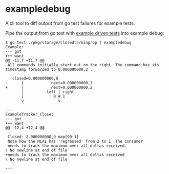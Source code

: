 # exampledebug
A cli tool to diff output from go test failures for example tests. 

Pipe the output from go test with [example driven tests](https://blog.golang.org/examples) into example debug:

```
$ go test ./pkg/storage/closedts/minprop | exampledebug
Example:
--- got
+++ want
@@ -11,7 +11,7 @@
 All commands initially start out on the right. The command has its timestamp forwarded to 0.000000000,2 .

   closed=0.000000000,0
-      |            next=0.000000000,1
+      |            next=0.000000000,2
       |          left | right
       |             0 # 1
       v               v

---
ExampleTracker_Close:
--- got
+++ want
@@ -12,4 +12,4 @@

 Closed: 2.000000000,0 map[99:1]
 Note how the MLAI has 'regressed' from 2 to 1. The consumer
-needs to track the maximum over all deltas received.
\ No newline at end of file
+needs to track the maximum over all deltas received
\ No newline at end of file

---
```

